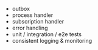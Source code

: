 - outbox
- process handler
- subscription handler
- error handling
- unit / integration / e2e tests
- consistent logging & monitoring